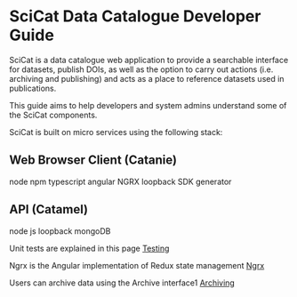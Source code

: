 # SciCat Data Catalogue Developer Guide

SciCat is a data catalogue web application to provide a searchable interface for datasets, publish DOIs, as well as the option to carry out actions (i.e. archiving and publishing) and acts as a place to reference datasets used in publications.

This guide aims to help developers and system admins understand some of the SciCat components.

SciCat is built on micro services using the following stack:

## Web Browser Client (Catanie)
node
npm
typescript
angular
NGRX
loopback SDK generator

## API (Catamel)
node
js
loopback
mongoDB


Unit tests are explained in this page
[Testing](Testing)

Ngrx is the Angular implementation of Redux state management
[Ngrx](Ngrx)

Users can archive data  using the Archive interface1
[Archiving](Archiving)
